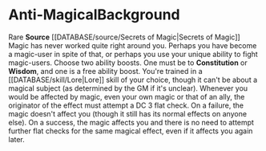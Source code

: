 ﻿---
ability:
- Constitution
- Wisdom
ability_boost:
- Constitution
- Wisdom
id: '239'
name: Anti-Magical
rarity: Rare
skill:
- '[[DATABASE/skill/Lore|Lore]] of your choice'
source: '[[DATABASE/source/Secrets of Magic|Secrets of Magic]]'
subcategory: general
trait:
- '[[DATABASE/trait/Rare|Rare]]'
type: Background

---
# Anti-Magical<span class="item-type">Background</span>

<span class="trait-rare item-trait">Rare</span>
**Source** [[DATABASE/source/Secrets of Magic|Secrets of Magic]] 
Magic has never worked quite right around you. Perhaps you have become a magic-user in spite of that, or perhaps you use your unique ability to fight magic-users.
 Choose two ability boosts. One must be to **Constitution** or **Wisdom**, and one is a free ability boost.
 You're trained in a [[DATABASE/skill/Lore|Lore]] skill of your choice, though it can't be about a magical subject (as determined by the GM if it's unclear). Whenever you would be affected by magic, even your own magic or that of an ally, the originator of the effect must attempt a DC 3 flat check. On a failure, the magic doesn't affect you (though it still has its normal effects on anyone else). On a success, the magic affects you and there is no need to attempt further flat checks for the same magical effect, even if it affects you again later.